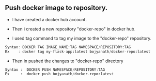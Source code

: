 ##  Push docker image to repository. 

* I have created a docker hub account.
* Then i created a new repository "docker-repo" in docker hub.

* I used tag command to tag my image to the "docker-repo" repository.

```python
Syntax: DOCKER TAG IMAGE_NAME:TAG NAMESPACE/REPOSITORY:TAG
Ex    : docker tag my-flask-app:latest bojyanath/docker-repo:latest

```

* Then in pushed the changes to "docker-repo" directory

```python
Syntax :  DOCKER PUSH NAMESPACE/REPOSITORY:TAG
Ex     :  docker push bojyanath/docker-repo:latest
```
